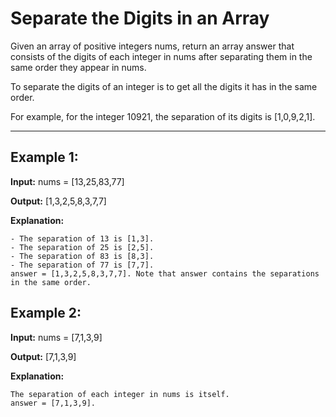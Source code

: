 # Separate the Digits in an Array

Given an array of positive integers nums, return an array answer that consists of the digits of each integer in nums after separating them in the same order they appear in nums.

To separate the digits of an integer is to get all the digits it has in the same order.

For example, for the integer 10921, the separation of its digits is [1,0,9,2,1].

---

## Example 1:

**Input:** nums = [13,25,83,77]

**Output:** [1,3,2,5,8,3,7,7]

**Explanation:**

    - The separation of 13 is [1,3].
    - The separation of 25 is [2,5].
    - The separation of 83 is [8,3].
    - The separation of 77 is [7,7].
    answer = [1,3,2,5,8,3,7,7]. Note that answer contains the separations in the same order.


## Example 2:

**Input:** nums = [7,1,3,9]

**Output:** [7,1,3,9]

**Explanation:** 

    The separation of each integer in nums is itself.
    answer = [7,1,3,9].